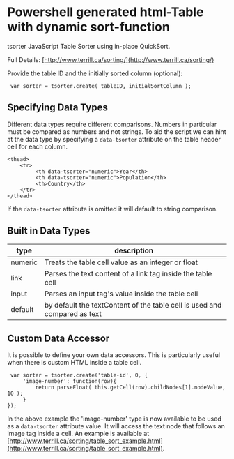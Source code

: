 # Powershell generated html-Table with dynamic sort-function

tsorter
JavaScript Table Sorter using in-place QuickSort.

Full Details: 
[http://www.terrill.ca/sorting/](http://www.terrill.ca/sorting/)

Provide the table ID and the initially sorted column (optional):

```
 var sorter = tsorter.create( tableID, initialSortColumn );
```

## Specifying Data Types

Different data types require different comparisons. Numbers in particular must be compared as numbers and not strings. To aid the script we can hint at the data type by specifying a `data-tsorter` attribute on the table header cell for each column. 

````
<thead>
    <tr>
         <th data-tsorter="numeric">Year</th>
         <th data-tsorter="numeric">Population</th>
         <th>Country</th>
    </tr>
</thead>
````

If the `data-tsorter` attribute is omitted it will default to string comparison. 

## Built in Data Types

| type | description  |
|-----|---|
|  numeric  | Treats the table cell value as an integer or float  |
| link | Parses the text content of a link tag inside the table cell |
| input | Parses an input tag's value inside the table cell |
| default | by default the textContent of the table cell is used and compared as text |

## Custom Data Accessor

It is possible to define your own data accessors. This is particularly useful when there is custom HTML inside a table cell. 

```
 var sorter = tsorter.create('table-id', 0, {
     'image-number': function(row){  
         return parseFloat( this.getCell(row).childNodes[1].nodeValue, 10 );
     }
});
```

In the above example the 'image-number' type is now available to be used as a `data-tsorter` attribute value. It will access the text node that follows an image tag inside a cell. An example is available at [http://www.terrill.ca/sorting/table_sort_example.html](http://www.terrill.ca/sorting/table_sort_example.html).
